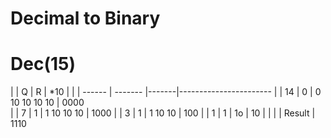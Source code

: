# Decimal to Binary 

# Dec(15)

|        |    Q    |   R   |      *10       |      |
| ------ | ------- |-------|-----------------------
|        |    14    |   0   | 0 10 10 10 10 | 0000  
|        |     7    |   1   | 1 10 10 10    | 1000
|        |     3     |  1   | 1 10 10       |  100
|        |     1     |  1   | 1o            |   10
|        |           |      |    Result     | 1110 
